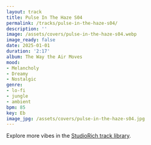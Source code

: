 ```yaml
---
layout: track
title: Pulse In The Haze S04
permalink: /tracks/pulse-in-the-haze-s04/
description: ''
image: /assets/covers/pulse-in-the-haze-s04.webp
image_ready: false
date: 2025-01-01
duration: '2:17'
album: The Way the Air Moves
mood:
- Melancholy
- Dreamy
- Nostalgic
genre:
- lo-fi
- jungle
- ambient
bpm: 85
key: Eb
image_jpg: /assets/covers/pulse-in-the-haze-s04.jpg
---
```


Explore more vibes in the [StudioRich track library](/tracks/).
